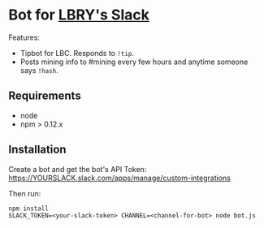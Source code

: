 # Bot for [LBRY's Slack](https://slack.lbry.io)

Features:

- Tipbot for LBC. Responds to `!tip`.
- Posts mining info to #mining every few hours and anytime someone says `!hash`.


## Requirements

- node
- npm > 0.12.x


## Installation

Create a bot and get the bot's API Token: https://YOURSLACK.slack.com/apps/manage/custom-integrations

Then run:

```
npm install
SLACK_TOKEN=<your-slack-token> CHANNEL=<channel-for-bot> node bot.js
```
